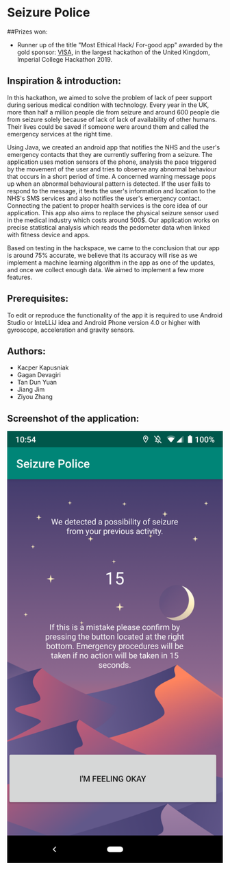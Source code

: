 # Seizure Police

##Prizes won:
- Runner up of the title "Most Ethical Hack/ For-good app" awarded by the gold sponsor: [VISA](visa.co.uk), in the largest hackathon of the United Kingdom, Imperial College Hackathon 2019.

## Inspiration & introduction:

In this hackathon, we aimed to solve the problem of lack of peer support during serious medical condition with technology. Every year in the UK, more than half a million people die from seizure and around 600 people die from seizure solely because of lack of lack of availability of other humans. Their lives could be saved if someone were around them and called the emergency services at the right time. 

Using Java, we created an android app that notifies the NHS and the user's emergency contacts that they are currently suffering from a seizure. The application uses motion sensors of the phone, analysis the pace triggered by the movement of the user and tries to observe any abnormal behaviour that occurs in a short period of time. A concerned warning message pops up when an abnormal behavioural pattern is detected. If the user fails to respond to the message, it texts the user's information and location to the NHS's SMS services and also notifies the user's emergency contact. Connecting the patient to proper health services is the core idea of our application. This app also aims to replace the physical seizure sensor used in the medical industry which costs around 500$. Our application works on precise statistical analysis which reads the pedometer data when linked with fitness device and apps. 

Based on testing in the hackspace, we came to the conclusion that our app is around 75% accurate, we believe that its accuracy will rise as we implement a machine learning algorithm in the app as one of the updates, and once we collect enough data. We aimed to implement a few more features.

## Prerequisites:

To edit or reproduce the functionality of the app it is required to use Android Studio  or InteLLiJ idea and Android Phone version 4.0 or higher with gyroscope, acceleration and gravity sensors.

## Authors:
- Kacper Kapusniak
- Gagan Devagiri
- Tan Dun Yuan
- Jiang Jim
- Ziyou Zhang

## Screenshot of the application:

![E](https://github.com/Gagan-Devagiri/Seizure-Police/blob/master/Screenshot-ICHACK-2019.png)

